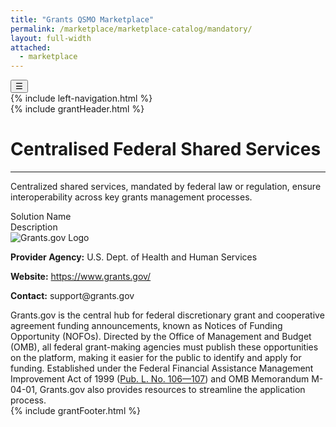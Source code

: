 ```yaml
---
title: "Grants QSMO Marketplace"
permalink: /marketplace/marketplace-catalog/mandatory/
layout: full-width
attached:
  - marketplace
---
```


<div class="grid-container">
<button class="menu-toggle" onclick="toggleSidebar()">☰</button>
  <div id="esgms-header" class="grid-row">
    {% include left-navigation.html %}
    <div class="column-left desktop:grid-col-9">
      {% include grantHeader.html %}
      <div class="home-content">
       <h1 class="federal-title">Centralised Federal Shared Services</h1>
       <hr>
    <p class="federal-intro">
     Centralized shared services, mandated by federal law or regulation, ensure interoperability across key grants management processes. 
    </p>
    <div class="federal-table">
      <div class="federal-row federal-header">
        <div class="federal-cell federal-col-name">Solution Name</div>
        <div class="federal-cell federal-col-desc">Description</div>
      </div>
      <div class="federal-row">
        <div class="federal-cell federal-col-name">
          <img src="{{site.baseurl}}/assets/images/grants.gov.png" alt="Grants.gov Logo" class="federal-logo">
          <p><strong>Provider Agency:</strong> U.S. Dept. of Health and Human Services</p>
          <p><strong>Website:</strong> <a href="https://www.grants.gov/">https://www.grants.gov/</a></p>
          <p><strong>Contact:</strong> support@grants.gov</p>
        </div>
        <div class="federal-cell federal-col-desc">
          Grants.gov is the central hub for federal discretionary grant and cooperative agreement funding announcements, known as Notices of Funding Opportunity (NOFOs). Directed by the Office of Management and Budget (OMB), all federal grant-making agencies must publish these opportunities on the platform, making it easier for the public to identify and apply for funding. Established under the Federal Financial Assistance Management Improvement Act of 1999 (<a href="#">Pub. L. No. 106—107</a>) and OMB Memorandum M-04-01, Grants.gov also provides resources to streamline the application process.
        </div>
      </div>
      <!--<div class="federal-row">
        <div class="federal-cell federal-col-name">
          <img src="{{site.baseurl}}/assets/images/sam.gov.png" alt="SAM.gov Logo" class="federal-logo">
          <p><strong>Provider Agency:</strong> GSA</p>
          <p><strong>Website:</strong> <a href="https://sam.gov/">https://sam.gov/</a></p>
          <p><strong>Contact:</strong> IAEOutreach@gsa.gov</p>
        </div>
        <div class="federal-cell federal-col-desc">
          The System for Award Management (SAM.gov) is the U.S. Government's official platform for managing federal contracting and financial assistance (including grants and cooperative agreements) processes. Entities use SAM.gov to register for doing business with the government, update or renew registrations, and check registration status. The site also provides access to records on entity registration, performance, and exclusions; assistance listings; wage determinations; contract opportunities; and contract data reports. Additionally, SAM.gov supports submission of BioPreferred and Service Contract Reports and offers publicly available award data via system accounts and data extracts, consolidating previously separate systems into one streamlined platform.<br><br>
          SAM.gov is the authoritative repository for financial assistance data, integrating the Unique Entity Identifier and System for Award Management (as outlined in <a href="#">2 CFR Part 25</a>), the Federal Awardee Performance and Integrity Information System (FAPIIS), mandated by <a href="#">41 U.S.C. § 2313</a>, and the Federal Funding Accountability and Transparency Act (FFATA) of 2006 (<a href="#">Pub. L. No. 109—282</a>). Together, these components ensure comprehensive oversight and accessibility to federal award information.
        </div>
      </div>
      <div class="federal-row">
        <div class="federal-cell federal-col-name">
          <img src="{{site.baseurl}}/assets/images/fac.gov.png" alt="FAC Logo" class="federal-logo">
          <p><strong>Provider Agency:</strong> GSA</p>
          <p><strong>Website:</strong> <a href="https://sam.gov/">https://sam.gov/</a></p>
          <p><strong>Contact:</strong> IAEOutreach@gsa.gov</p>
        </div>
        <div class="federal-cell federal-col-desc">
         The Federal Audit Clearinghouse (FAC), established under the Single Audit Act Amendments of 1996 <a href="#">(Pub. L. No. 104—156)</a> and <a href="#">2 CFR Part 200</a>, is the central repository for single audit reporting packages from federal financial assistance 
         recipients meeting the federal expenditure threshold during their fiscal year. It distributes audit packages to federal agencies, supports Office of Management and Budget (OMB) oversight, maintains a public database of completed audits,and helps streamline compliance with Single Audit requirements for auditors and auditees.
        </div>
      </div>-->
    </div>
      </div>
      {% include grantFooter.html %}
    </div> 
  </div>
</div>
